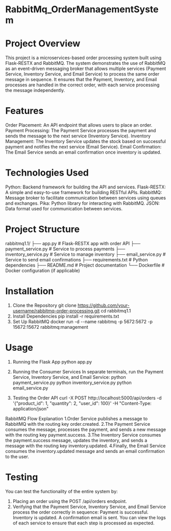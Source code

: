 # RabbitMq_OrderManagementSystem

# Project Overview
This project is a microservices-based order processing system built using Flask-RESTX and RabbitMQ. The system demonstrates the use of RabbitMQ as an event-driven messaging broker that allows multiple services (Payment Service, Inventory Service, and Email Service) to process the same order message in sequence. It ensures that the Payment, Inventory, and Email processes are handled in the correct order, with each service processing the message independently.

# Features
Order Placement: An API endpoint that allows users to place an order.
Payment Processing: The Payment Service processes the payment and sends the message to the next service (Inventory Service).
Inventory Management: The Inventory Service updates the stock based on successful payment and notifies the next service (Email Service).
Email Confirmation: The Email Service sends an email confirmation once inventory is updated.

# Technologies Used
Python: Backend framework for building the API and services.
Flask-RESTX: A simple and easy-to-use framework for building RESTful APIs.
RabbitMQ: Message broker to facilitate communication between services using queues and exchanges.
Pika: Python library for interacting with RabbitMQ.
JSON: Data format used for communication between services.

# Project Structure
rabbitmq1.1/
├── app.py                  # Flask-RESTX app with order API
├── payment_service.py      # Service to process payments
├── inventory_service.py    # Service to manage inventory
├── email_service.py        # Service to send email confirmations
├── requirements.txt        # Python dependencies
├── README.md               # Project documentation
└── Dockerfile              # Docker configuration (if applicable)

# Installation
1. Clone the Repository
git clone https://github.com/your-username/rabbitmq-order-processing.git
cd rabbitmq1.1 
2. Install Dependencies
pip install -r requirements.txt
3. Set Up RabbitMQ
docker run -d --name rabbitmq -p 5672:5672 -p 15672:15672 rabbitmq:management


# Usage
1. Running the Flask App
python app.py

2. Running the Consumer Services
In separate terminals, run the Payment Service, Inventory Service, and Email Service:
python payment_service.py
python inventory_service.py
python email_service.py

3. Testing the Order API
curl -X POST http://localhost:5000/api/orders -d '{"product_id": 1, "quantity": 2, "user_id": 100}' -H "Content-Type: application/json"

RabbitMQ Flow Explanation
1.Order Service publishes a message to RabbitMQ with the routing key order.created.
2.The Payment Service consumes the message, processes the payment, and sends a new message with the routing key payment.success.
3.The Inventory Service consumes the payment.success message, updates the inventory, and sends a message with the routing key inventory.updated.
4.Finally, the Email Service consumes the inventory.updated message and sends an email confirmation to the user.

# Testing
You can test the functionality of the entire system by:

1. Placing an order using the POST /api/orders endpoint.
2. Verifying that the Payment Service, Inventory Service, and Email Service process the order correctly in sequence:
Payment is successful.
Inventory is updated.
A confirmation email is sent.
You can view the logs of each service to ensure that each step is processed as expected.